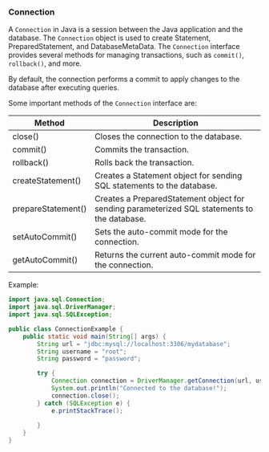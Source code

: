 ### Connection 

A `Connection` in Java is a session between the Java application and the database. The `Connection` object is used to create Statement, PreparedStatement, and DatabaseMetaData. The `Connection` interface provides several methods for managing transactions, such as `commit()`, `rollback()`, and more.

By default, the connection performs a commit to apply changes to the database after executing queries.

Some important methods of the `Connection` interface are:  

| Method             | Description                                                                                  |
|--------------------|----------------------------------------------------------------------------------------------|
| close()            | Closes the connection to the database.                                                       |
| commit()           | Commits the transaction.                                                                     |
| rollback()         | Rolls back the transaction.                                                                  |
| createStatement()  | Creates a Statement object for sending SQL statements to the database.                       |
| prepareStatement() | Creates a PreparedStatement object for sending parameterized SQL statements to the database. |
| setAutoCommit()    | Sets the auto-commit mode for the connection.                                                |
| getAutoCommit()    | Returns the current auto-commit mode for the connection.                                     |

Example:
```java
import java.sql.Connection;
import java.sql.DriverManager;
import java.sql.SQLException;

public class ConnectionExample {
    public static void main(String[] args) {
        String url = "jdbc:mysql://localhost:3306/mydatabase";
        String username = "root";
        String password = "password";

        try {
            Connection connection = DriverManager.getConnection(url, username, password);
            System.out.println("Connected to the database!");
            connection.close();
        } catch (SQLException e) {
            e.printStackTrace();    
    
        }
    }
}
```
